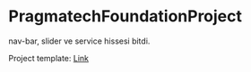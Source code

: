 # PragmatechFoundationProject

nav-bar, slider ve service hissesi bitdi.

Project template:
[Link](https://elipso.site/?storefront=envato-elements#)
